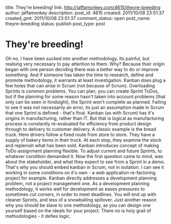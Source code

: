title: They're breeding!
link: http://jaffamonkey.com/4615/theyre-breeding
author: jaffamonkey
description: 
post_id: 4615
created: 2011/10/08 23:51:37
created_gmt: 2011/10/08 23:51:37
comment_status: open
post_name: theyre-breeding
status: publish
post_type: post

# They're breeding!

Oh no, I have been sucked into another methodology. Its painful, but realsing very necessary to pay attention to them. Why? Because their origin began with one person deciding there was a better way to do or improve something. And if someone has taken the time to research, define and promote methodology, it warrants at least investigation. Kanban does plug a few holes that can arise in Scrum (not because of Scrum). Overloading Sprints is common problems. You can plan, you can create Sprint ToDos, but if the planning for some reason hasn't taken into account problems (that only can be seen in hindsight), the Sprint won't complete as planned. Failing to see it was not necessarily an error, its just an assumption made in Scrum that one Sprint is defined - that's final. Kanban (as with Scrum) has it's origins in manufacturing, rather than IT. But that is logical as manufacturing process is constantly re-evaluated for efficiency from product design through to delivery to customer delivery. A classic example is the bread truck. Here drivers follow a fixed route from store to store. They have a supply of bakery items in their truck. At each stop, they examine the stock and replenish what has been sold. Kanban introduces concept of making ToDo assignment planning flexible. To adjust current and future Sprints, to whatever condition demanded it. Now the first question came to mind, was about the stakeholder, and what they expect to see from a Sprint in a demo. That's why you should embed kanban in Scrum, not in isolation. I can see it working in some conditions on it's own - a web application re-factoring project for example. Kanban directly addresses a development planning problem, not a project management one. As a development planning methodology, it works well for development as eases pressures to sometimes cut corners, in order to meet deadlines. You will end up with cleaner Sprints, and less of a snowballing spillover. Just another reason why you should be slave to one methodology, as you can design one yourself based on the ideals for your project. There no is holy grail of methodologies - it defies logic.